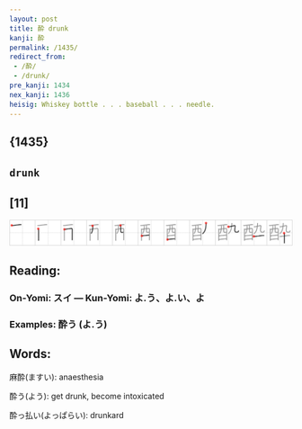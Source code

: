 ```yaml
---
layout: post
title: 酔 drunk
kanji: 酔
permalink: /1435/
redirect_from:
 - /酔/
 - /drunk/
pre_kanji: 1434
nex_kanji: 1436
heisig: Whiskey bottle . . . baseball . . . needle.
---
```


## {1435}

## `drunk`

## [11]

<div class="stroke"><img src="../images/E98594.png" /></div>

## Reading:

### On-Yomi: スイ &mdash; Kun-Yomi: よ.う、よ.い、よ

### Examples: 酔う (よ.う)

## Words:

麻酔(ますい): anaesthesia

酔う(よう): get drunk, become intoxicated

酔っ払い(よっぱらい): drunkard
